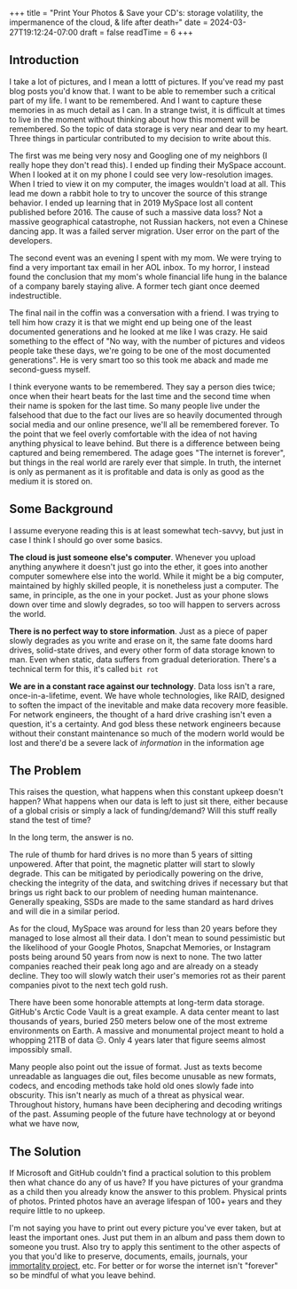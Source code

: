 +++
title = "Print Your Photos & Save your CD's: storage volatility, the impermanence of the cloud, & life after death💀"
date = 2024-03-27T19:12:24-07:00
draft = false
readTime = 6
+++
## Introduction
I take a lot of pictures, and I mean a lottt of pictures. If you've read my past blog posts you'd know that. I want to be able to remember such a critical part of my life. I want to be remembered. And I want to capture these memories in as much detail as I can. In a strange twist, it is difficult at times to live in the moment without thinking about how this moment will be remembered. So the topic of data storage is very near and dear to my heart. Three things in particular contributed to my decision to write about this. 

The first was me being very nosy and Googling one of my neighbors (I really hope they don't read this). I ended up finding their MySpace account. When I looked at it on my phone I could see very low-resolution images. When I tried to view it on my computer, the images wouldn't load at all. This lead me down a rabbit hole to try to uncover the source of this strange behavior. I ended up learning that in 2019 MySpace lost all content published before 2016. The cause of such a massive data loss? Not a massive geographical catastrophe, not Russian hackers, not even a Chinese dancing app. It was a failed server migration. User error on the part of the developers.

The second event was an evening I spent with my mom. We were trying to find a very important tax email in her AOL inbox. To my horror, I instead found the conclusion that my mom's whole financial life hung in the balance of a company barely staying alive. A former tech giant once deemed indestructible.

The final nail in the coffin was a conversation with a friend. I was trying to tell him how crazy it is that we might end up being one of the least documented generations and he looked at me like I was crazy. He said something to the effect of "No way, with the number of pictures and videos people take these days, we're going to be one of the most documented generations". He is very smart too so this took me aback and made me second-guess myself. 

I think everyone wants to be remembered. They say a person dies twice; once when their heart beats for the last time and the second time when their name is spoken for the last time. So many people live under the falsehood that due to the fact our lives are so heavily documented through social media and our online presence, we'll all be remembered forever. To the point that we feel overly comfortable with the idea of not having anything physical to leave behind. But there is a difference between being captured and being remembered. The adage goes "The internet is forever", but things in the real world are rarely ever that simple. In truth, the internet is only as permanent as it is profitable and data is only as good as the medium it is stored on. 


## Some Background
I assume everyone reading this is at least somewhat tech-savvy, but just in case I think I should go over some basics. 

**The cloud is just someone else's computer**. Whenever you upload anything anywhere it doesn't just go into the ether, it goes into another computer somewhere else into the world. While it might be a big computer, maintained by highly skilled people, it is nonetheless just a computer. The same, in principle, as the one in your pocket. Just as your phone slows down over time and slowly degrades, so too will happen to servers across the world. 

**There is no perfect way to store information**. Just as a piece of paper slowly degrades as you write and erase on it, the same fate dooms hard drives, solid-state drives, and every other form of data storage known to man. Even when static, data suffers from gradual deterioration. There's a technical term for this, it's called `bit rot`

**We are in a constant race against our technology**. Data loss isn't a rare, once-in-a-lifetime, event. We have whole technologies, like RAID, designed to soften the impact of the inevitable and make data recovery more feasible. For network engineers, the thought of a hard drive crashing isn't even a question, it's a certainty. And god bless these network engineers because without their constant maintenance so much of the modern world would be lost and there'd be a severe lack of *information* in the information age

## The Problem
This raises the question, what happens when this constant upkeep doesn't happen? What happens when our data is left to just sit there, either because of a global crisis or simply a lack of funding/demand? Will this stuff really stand the test of time? 

In the long term, the answer is no. 

The rule of thumb for hard drives is no more than 5 years of sitting unpowered. After that point, the magnetic platter will start to slowly degrade. This can be mitigated by periodically powering on the drive, checking the integrity of the data, and switching drives if necessary but that brings us right back to our problem of needing human maintenance. Generally speaking, SSDs are made to the same standard as hard drives and will die in a similar period.

As for the cloud, MySpace was around for less than 20 years before they managed to lose almost all their data. I don't mean to sound pessimistic but the likelihood of your Google Photos, Snapchat Memories, or Instagram posts being around 50 years from now is next to none. The two latter companies reached their peak long ago and are already on a steady decline. They too will slowly watch their user's memories rot as their parent companies pivot to the next tech gold rush.

There have been some honorable attempts at long-term data storage. GitHub's Arctic Code Vault is a great example. A data center meant to last thousands of years, buried 250 meters below one of the most extreme environments on Earth. A massive and monumental project meant to hold a whopping 21TB of data 😐. Only 4 years later that figure seems almost impossibly small.

Many people also point out the issue of format. Just as texts become unreadable as languages die out, files become unusable as new formats, codecs, and encoding methods take hold old ones slowly fade into obscurity. This isn't nearly as much of a threat as physical wear. Throughout history, humans have been deciphering and decoding writings of the past. Assuming people of the future have technology at or beyond what we have now, 

## The Solution
If Microsoft and GitHub couldn't find a practical solution to this problem then what chance do any of us have? If you have pictures of your grandma as a child then you already know the answer to this problem. Physical prints of photos. Printed photos have an average lifespan of 100+ years and they require little to no upkeep. 

I'm not saying you have to print out every picture you've ever taken, but at least the important ones. Just put them in an album and pass them down to someone you trust. Also try to apply this sentiment to the other aspects of you that you'd like to preserve, documents, emails, journals, your [immortality project](https://www.google.com/search?q=the+subtle+art+of+not+giving+a+f+immortality+project), etc. For better or for worse the internet isn't "forever" so be mindful of what you leave behind.

